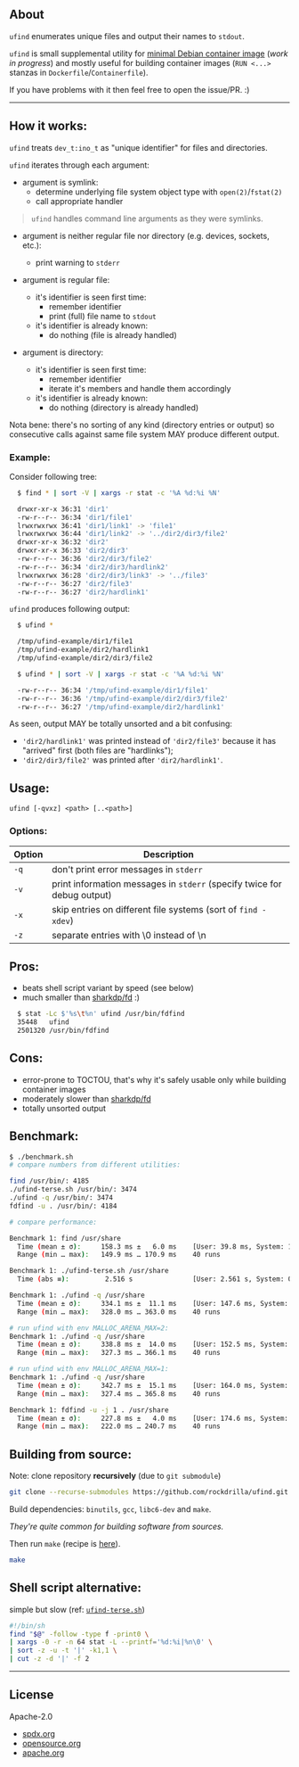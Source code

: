 ## About

`ufind` enumerates unique files and output their names to `stdout`.

`ufind` is small supplemental utility for [minimal Debian container image](https://github.com/rockdrilla/docker-debian) (*work in progress*) and mostly useful for building container images (`RUN <...>` stanzas in `Dockerfile`/`Containerfile`).

If you have problems with it then feel free to open the issue/PR. :)

---

## How it works:

`ufind` treats `dev_t:ino_t` as "unique identifier" for files and directories.

`ufind` iterates through each argument:

- argument is symlink:
  - determine underlying file system object type with `open(2)`/`fstat(2)`
  - call appropriate handler

> `ufind` handles command line arguments as they were symlinks.

- argument is neither regular file nor directory (e.g. devices, sockets, etc.):
  - print warning to `stderr`

- argument is regular file:
  - it's identifier is seen first time:
    - remember identifier
    - print (full) file name to `stdout`
  - it's identifier is already known:
    - do nothing (file is already handled)

- argument is directory:
  - it's identifier is seen first time:
    - remember identifier
    - iterate it's members and handle them accordingly
  - it's identifier is already known:
    - do nothing (directory is already handled)

Nota bene: there's no sorting of any kind (directory entries or output)
so consecutive calls against same file system MAY produce different output.

### Example:

Consider following tree:

```sh
  $ find * | sort -V | xargs -r stat -c '%A %d:%i %N'

  drwxr-xr-x 36:31 'dir1'
  -rw-r--r-- 36:34 'dir1/file1'
  lrwxrwxrwx 36:41 'dir1/link1' -> 'file1'
  lrwxrwxrwx 36:44 'dir1/link2' -> '../dir2/dir3/file2'
  drwxr-xr-x 36:32 'dir2'
  drwxr-xr-x 36:33 'dir2/dir3'
  -rw-r--r-- 36:36 'dir2/dir3/file2'
  -rw-r--r-- 36:34 'dir2/dir3/hardlink2'
  lrwxrwxrwx 36:28 'dir2/dir3/link3' -> '../file3'
  -rw-r--r-- 36:27 'dir2/file3'
  -rw-r--r-- 36:27 'dir2/hardlink1'
```

`ufind` produces following output:

```sh
  $ ufind *

  /tmp/ufind-example/dir1/file1
  /tmp/ufind-example/dir2/hardlink1
  /tmp/ufind-example/dir2/dir3/file2

  $ ufind * | sort -V | xargs -r stat -c '%A %d:%i %N'

  -rw-r--r-- 36:34 '/tmp/ufind-example/dir1/file1'
  -rw-r--r-- 36:36 '/tmp/ufind-example/dir2/dir3/file2'
  -rw-r--r-- 36:27 '/tmp/ufind-example/dir2/hardlink1'
```

As seen, output MAY be totally unsorted and a bit confusing:

- `'dir2/hardlink1'` was printed instead of `'dir2/file3'` because it has "arrived" first (both files are "hardlinks");
- `'dir2/dir3/file2'` was printed after `'dir2/hardlink1'`.

## Usage:

`ufind [-qvxz] <path> [..<path>]`

### Options:

| Option | Description                                                             |
| ------ | ----------------------------------------------------------------------- |
|  `-q`  | don't print error messages in `stderr`                                  |
|  `-v`  | print information messages in `stderr` (specify twice for debug output) |
|  `-x`  | skip entries on different file systems (sort of `find -xdev`)           |
|  `-z`  | separate entries with \0 instead of \n                                  |

## Pros:

- beats shell script variant by speed (see below)
- much smaller than [sharkdp/fd](https://github.com/sharkdp/fd) :)

```sh
  $ stat -Lc $'%s\t%n' ufind /usr/bin/fdfind
  35448   ufind
  2501320 /usr/bin/fdfind
```

## Cons:

- error-prone to TOCTOU, that's why it's safely usable only while building container images
- moderately slower than [sharkdp/fd](https://github.com/sharkdp/fd)
- totally unsorted output

## Benchmark:

```sh
$ ./benchmark.sh
# compare numbers from different utilities:

find /usr/bin/: 4185
./ufind-terse.sh /usr/bin/: 3474
./ufind -q /usr/bin/: 3474
fdfind -u . /usr/bin/: 4184

# compare performance:

Benchmark 1: find /usr/share
  Time (mean ± σ):     158.3 ms ±   6.0 ms    [User: 39.8 ms, System: 118.1 ms]
  Range (min … max):   149.9 ms … 170.9 ms    40 runs

Benchmark 1: ./ufind-terse.sh /usr/share
  Time (abs ≡):         2.516 s               [User: 2.561 s, System: 0.408 s]

Benchmark 1: ./ufind -q /usr/share
  Time (mean ± σ):     334.1 ms ±  11.1 ms    [User: 147.6 ms, System: 186.1 ms]
  Range (min … max):   328.0 ms … 363.0 ms    40 runs

# run ufind with env MALLOC_ARENA_MAX=2:
Benchmark 1: ./ufind -q /usr/share
  Time (mean ± σ):     338.8 ms ±  14.0 ms    [User: 152.5 ms, System: 185.7 ms]
  Range (min … max):   327.3 ms … 366.1 ms    40 runs

# run ufind with env MALLOC_ARENA_MAX=1:
Benchmark 1: ./ufind -q /usr/share
  Time (mean ± σ):     342.7 ms ±  15.1 ms    [User: 164.0 ms, System: 178.1 ms]
  Range (min … max):   327.4 ms … 365.8 ms    40 runs

Benchmark 1: fdfind -u -j 1 . /usr/share
  Time (mean ± σ):     227.8 ms ±   4.0 ms    [User: 174.6 ms, System: 132.2 ms]
  Range (min … max):   222.0 ms … 240.7 ms    40 runs
```

## Building from source:

Note: clone repository **recursively** (due to `git submodule`)

```sh
git clone --recurse-submodules https://github.com/rockdrilla/ufind.git
```

Build dependencies: `binutils`, `gcc`, `libc6-dev` and `make`.

*They're quite common for building software from sources.*

Then run `make` (recipe is [here](Makefile)).

```sh
make
```


## Shell script alternative:

simple but slow (ref: [`ufind-terse.sh`](ufind-terse.sh))

```sh
#!/bin/sh
find "$@" -follow -type f -print0 \
| xargs -0 -r -n 64 stat -L --printf='%d:%i|%n\0' \
| sort -z -u -t '|' -k1,1 \
| cut -z -d '|' -f 2
```

---

## License

Apache-2.0

- [spdx.org](https://spdx.org/licenses/Apache-2.0.html)
- [opensource.org](https://opensource.org/licenses/Apache-2.0)
- [apache.org](https://www.apache.org/licenses/LICENSE-2.0)
